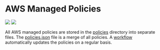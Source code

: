 # AWS Managed Policies

![](https://shields.io/date/1657521330.svg?label=last%20run)
![](https://shields.io/date/1657521330.svg?label=last%20updated)

All AWS managed policies are stored in the [policies](policies) directory into
separate files. The [policies.json](policies/policies.json) file is a merge of
all policies. A [workflow](.github/workflows/list-policies.yaml) automatically
updates the policies on a regular basis.
